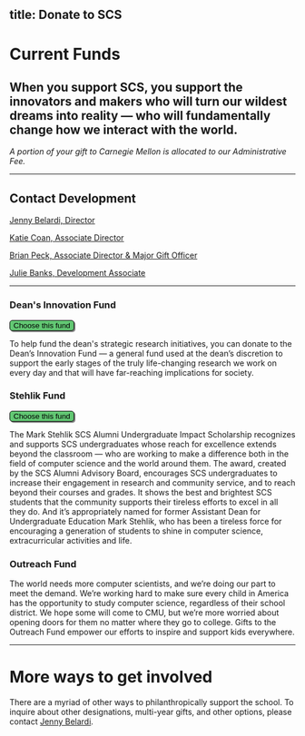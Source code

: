 title: Donate to SCS
---

# Current Funds

## When you support SCS, you support the innovators and makers who will turn our wildest dreams into reality — who will fundamentally change how we interact with the world.

_A portion of your gift to Carnegie Mellon is allocated to our Administrative Fee._

***

## Contact Development

[Jenny Belardi, Director](directory/jennifer_belardi)

[Katie Coan, Associate Director](/directory/katherine_coan)

[Brian Peck, Associate Director & Major Gift Officer](/directory/brian_peck)

[Julie Banks, Development Associate](/directory/julie_banks)

***

### Dean's Innovation Fund 
<input style="display: inline-block;-webkit-appearance: none;border: 1px solid black;background: #62C773;box-shadow: 2px 2px 1px grey;color: black;font-weight: 300;border-radius: 5px;margin-right: 5px;margin-left: 0px;cursor: pointer;top: 0;left: 0;&amp;:focus {outline: 0;}&amp;:hover{cursor: pointer;box-shadow: $box-shadow-hover;position: relative;top: -.1em;left: -.1em;}" type="button" value="Choose this fund" onclick="window.open('https://securelb.imodules.com/s/1410/giving/form-social.aspx?sid=1410&amp;gid=1&amp;pgid=382&amp;cid=990&amp;appealcode=A3875&amp;dids=82')">

To help fund the dean's strategic research initiatives, you can donate to the Dean’s Innovation Fund — a general fund used at the dean’s discretion to support the early stages of the truly life-changing research we work on every day and that will have far-reaching implications for society.

### Stehlik Fund  
<input style="display: inline-block;-webkit-appearance: none;border: 1px solid black;background: #62C773;box-shadow: 2px 2px 1px grey;color: black;font-weight: 300;border-radius: 5px;margin-right: 5px;margin-left: 0px;cursor: pointer;top: 0;left: 0;&amp;:focus {outline: 0;}&amp;:hover{cursor: pointer;box-shadow: $box-shadow-hover;position: relative;top: -.1em;left: -.1em;}" type="button" value="Choose this fund" onclick="window.open('https://securelb.imodules.com/s/1410/giving/form.aspx?sid=1410&id=1&pgid=382&cid=990&appealcode=A3875&dids=171')">

The Mark Stehlik SCS Alumni Undergraduate Impact Scholarship recognizes and supports SCS undergraduates whose reach for excellence extends beyond the classroom — who are working to make a difference both in the field of computer science and the world around them. The award, created by the SCS Alumni Advisory Board, encourages SCS undergraduates to increase their engagement in research and community service, and to reach beyond their courses and grades. It shows the best and brightest SCS students that the community supports their tireless efforts to excel in all they do. And it’s appropriately named for former Assistant Dean for Undergraduate Education Mark Stehlik, who has been a tireless force for encouraging a generation of students to shine in computer science, extracurricular activities and life.

### Outreach Fund

The world needs more computer scientists, and we’re doing our part to meet the demand. We’re working hard to make sure every child in America has the opportunity to study computer science, regardless of their school district. We hope some will come to CMU, but we’re more worried about opening doors for them no matter where they go to college. Gifts to the Outreach Fund empower our efforts to inspire and support kids everywhere.

***

# More ways to get involved

There are a myriad of other ways to philanthropically support the school. To inquire about other designations, multi-year gifts, and other options, please contact [Jenny Belardi](/directory/jennifer_belardi). 
